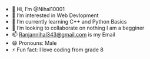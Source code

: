 - 👋 Hi, I’m @Nihal10001
- 👀 I’m interested in Web Devlopment
- 🌱 I’m currently learning C++ and Python Basics
- 💞️ I’m looking to collaborate on nothing I am a begginer
- 📫 Ranjannihal343@gmail.com is my Email 
- 😄 Pronouns: Male
- ⚡ Fun fact: I love coding from grade 8

<!---
Nihal10001/Nihal10001 is a ✨ special ✨ repository because its `README.md` (this file) appears on your GitHub profile.
You can click the Preview link to take a look at your changes.
--->
